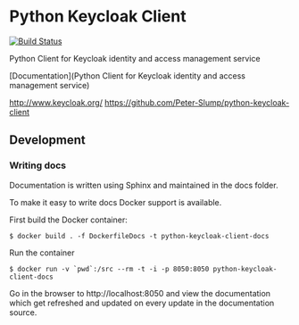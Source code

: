 # Python Keycloak Client

[![Build Status](https://www.travis-ci.org/Peter-Slump/python-keycloak-client.svg?branch=master)](https://www.travis-ci.org/Peter-Slump/python-keycloak-client)

Python Client for Keycloak identity and access management service

[Documentation](Python Client for Keycloak identity and access management service)

http://www.keycloak.org/
https://github.com/Peter-Slump/python-keycloak-client

## Development

### Writing docs

Documentation is written using Sphinx and maintained in the docs folder.

To make it easy to write docs Docker support is available.

First build the Docker container:

    $ docker build . -f DockerfileDocs -t python-keycloak-client-docs

Run the container

    $ docker run -v `pwd`:/src --rm -t -i -p 8050:8050 python-keycloak-client-docs

Go in the browser to http://localhost:8050 and view the documentation which get
refreshed and updated on every update in the documentation source.